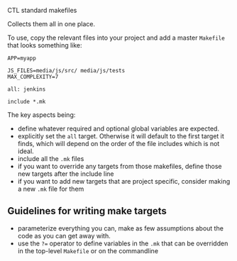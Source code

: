 CTL standard makefiles

Collects them all in one place.

To use, copy the relevant files into your project and add a master
`Makefile` that looks something like:


    APP=myapp
    
    JS_FILES=media/js/src/ media/js/tests
    MAX_COMPLEXITY=7
    
    all: jenkins
    
    include *.mk

The key aspects being:

* define whatever required and optional global variables are
  expected.
* explicitly set the `all` target. Otherwise it will default to the
  first target it finds, which will depend on the order of the file
  includes which is not ideal.
* include all the `.mk` files
* if you want to override any targets from those makefiles, define
  those new targets after the include line
* if you want to add new targets that are project specific, consider
  making a new `.mk` file for them

## Guidelines for writing make targets

* parameterize everything you can, make as few assumptions about the
  code as you can get away with.
* use the `?=` operator to define variables in the `.mk` that can be
  overridden in the top-level `Makefile` or on the commandline
